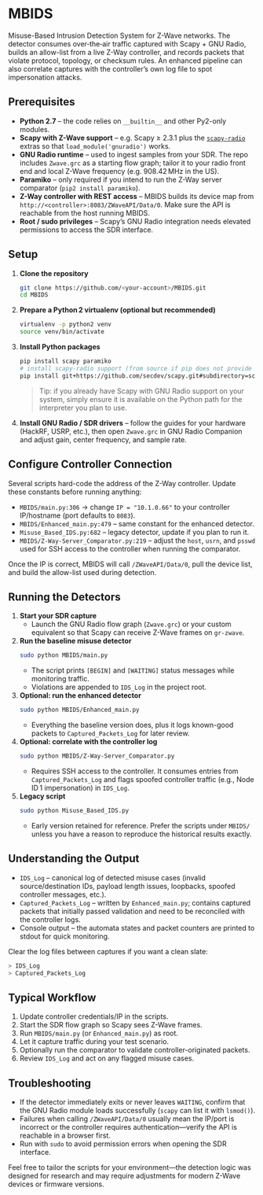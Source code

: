 # MBIDS

Misuse-Based Intrusion Detection System for Z-Wave networks. The detector consumes over‑the‑air traffic captured with Scapy + GNU Radio, builds an allow-list from a live Z-Way controller, and records packets that violate protocol, topology, or checksum rules. An enhanced pipeline can also correlate captures with the controller’s own log file to spot impersonation attacks.


## Prerequisites

- **Python 2.7** – the code relies on `__builtin__` and other Py2-only modules.
- **Scapy with Z-Wave support** – e.g. Scapy ≥ 2.3.1 plus the [`scapy-radio`](https://github.com/secdev/scapy/tree/master/scapy/radio) extras so that `load_module('gnuradio')` works.
- **GNU Radio runtime** – used to ingest samples from your SDR. The repo includes `Zwave.grc` as a starting flow graph; tailor it to your radio front end and local Z-Wave frequency (e.g. 908.42 MHz in the US).
- **Paramiko** – only required if you intend to run the Z-Way server comparator (`pip2 install paramiko`).
- **Z-Way controller with REST access** – MBIDS builds its device map from `http://<controller>:8083/ZWaveAPI/Data/0`. Make sure the API is reachable from the host running MBIDS.
- **Root / sudo privileges** – Scapy’s GNU Radio integration needs elevated permissions to access the SDR interface.

## Setup

1. **Clone the repository**
   ```bash
   git clone https://github.com/<your-account>/MBIDS.git
   cd MBIDS
   ```
2. **Prepare a Python 2 virtualenv (optional but recommended)**
   ```bash
   virtualenv -p python2 venv
   source venv/bin/activate
   ```
3. **Install Python packages**
   ```bash
   pip install scapy paramiko
   # install scapy-radio support (from source if pip does not provide it)
   pip install git+https://github.com/secdev/scapy.git#subdirectory=scapy/layers
   ```
   > Tip: if you already have Scapy with GNU Radio support on your system, simply ensure it is available on the Python path for the interpreter you plan to use.
4. **Install GNU Radio / SDR drivers** – follow the guides for your hardware (HackRF, USRP, etc.), then open `Zwave.grc` in GNU Radio Companion and adjust gain, center frequency, and sample rate.

## Configure Controller Connection

Several scripts hard-code the address of the Z-Way controller. Update these constants before running anything:

- `MBIDS/main.py:306` → change `IP = "10.1.0.66"` to your controller IP/hostname (port defaults to `8083`).
- `MBIDS/Enhanced_main.py:479` – same constant for the enhanced detector.
- `Misuse_Based_IDS.py:682` – legacy detector, update if you plan to run it.
- `MBIDS/Z-Way-Server_Comparator.py:219` – adjust the `host`, `usrn`, and `psswd` used for SSH access to the controller when running the comparator.

Once the IP is correct, MBIDS will call `/ZWaveAPI/Data/0`, pull the device list, and build the allow-list used during detection.

## Running the Detectors

1. **Start your SDR capture**
   - Launch the GNU Radio flow graph (`Zwave.grc`) or your custom equivalent so that Scapy can receive Z-Wave frames on `gr-zwave`.
2. **Run the baseline misuse detector**
   ```bash
   sudo python MBIDS/main.py
   ```
   - The script prints `[BEGIN]` and `[WAITING]` status messages while monitoring traffic.
   - Violations are appended to `IDS_Log` in the project root.
3. **Optional: run the enhanced detector**
   ```bash
   sudo python MBIDS/Enhanced_main.py
   ```
   - Everything the baseline version does, plus it logs known-good packets to `Captured_Packets_Log` for later review.
4. **Optional: correlate with the controller log**
   ```bash
   sudo python MBIDS/Z-Way-Server_Comparator.py
   ```
   - Requires SSH access to the controller. It consumes entries from `Captured_Packets_Log` and flags spoofed controller traffic (e.g., Node ID 1 impersonation) in `IDS_Log`.
5. **Legacy script**
   ```bash
   sudo python Misuse_Based_IDS.py
   ```
   - Early version retained for reference. Prefer the scripts under `MBIDS/` unless you have a reason to reproduce the historical results exactly.

## Understanding the Output

- `IDS_Log` – canonical log of detected misuse cases (invalid source/destination IDs, payload length issues, loopbacks, spoofed controller messages, etc.).
- `Captured_Packets_Log` – written by `Enhanced_main.py`; contains captured packets that initially passed validation and need to be reconciled with the controller logs.
- Console output – the automata states and packet counters are printed to stdout for quick monitoring.

Clear the log files between captures if you want a clean slate:

```bash
> IDS_Log
> Captured_Packets_Log
```

## Typical Workflow

1. Update controller credentials/IP in the scripts.
2. Start the SDR flow graph so Scapy sees Z-Wave frames.
3. Run `MBIDS/main.py` (or `Enhanced_main.py`) as root.
4. Let it capture traffic during your test scenario.
5. Optionally run the comparator to validate controller-originated packets.
6. Review `IDS_Log` and act on any flagged misuse cases.

## Troubleshooting

- If the detector immediately exits or never leaves `WAITING`, confirm that the GNU Radio module loads successfully (`scapy` can list it with `lsmod()`).
- Failures when calling `/ZWaveAPI/Data/0` usually mean the IP/port is incorrect or the controller requires authentication—verify the API is reachable in a browser first.
- Run with `sudo` to avoid permission errors when opening the SDR interface.

Feel free to tailor the scripts for your environment—the detection logic was designed for research and may require adjustments for modern Z-Wave devices or firmware versions.
